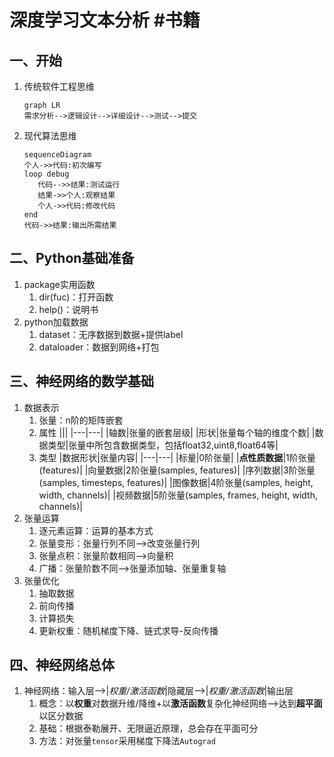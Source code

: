 # 深度学习文本分析 #书籍

## 一、开始

1. 传统软件工程思维

   ```mermaid
   graph LR
   需求分析-->逻辑设计-->详细设计-->测试-->提交
   ```

2. 现代算法思维

   ```mermaid
   sequenceDiagram
   个人->>代码:初次编写
   loop debug
      代码-->>结果:测试运行
      结果->>个人:观察结果
      个人->>代码:修改代码
   end
   代码->>结果:输出所需结果
   ```

## 二、Python基础准备

1. package实用函数
   1. dir(fuc)：打开函数
   2. help()：说明书
2. python加载数据
   1. dataset：无序数据到数据+提供label
   2. dataloader：数据到网络+打包

## 三、神经网络的数学基础

1. 数据表示
   1. 张量：n阶的矩阵嵌套
   2. 属性
      |||
      |---|---|
      |轴数|张量的嵌套层级|
      |形状|张量每个轴的维度个数|
      |数据类型|张量中所包含数据类型，包括float32,uint8,float64等|
   1. 类型
      |数据形状|张量内容|
      |---|---|
      |标量|0阶张量|
      |**点性质数据**|1阶张量(features)|
      |向量数据|2阶张量(samples, features)|
      |序列数据|3阶张量(samples, timesteps, features)|
      |图像数据|4阶张量(samples, height, width, channels)|
      |视频数据|5阶张量(samples, frames, height, width, channels)|
2. 张量运算
   1. 逐元素运算：运算的基本方式
   2. 张量变形：张量行列不同-->改变张量行列
   3. 张量点积：张量阶数相同-->向量积
   4. 广播：张量阶数不同-->张量添加轴、张量重复轴
3. 张量优化
   1. 抽取数据
   2. 前向传播
   3. 计算损失
   4. 更新权重：随机梯度下降、链式求导-反向传播

## 四、神经网络总体

1. 神经网络：输入层-->|*权重/激活函数*|隐藏层-->|*权重/激活函数*|输出层
   1. 概念：以**权重**对数据升维/降维+以**激活函数**复杂化神经网络-->达到**超平面**以区分数据
   2. 基础：根据泰勒展开、无限逼近原理，总会存在平面可分
   3. 方法：对张量`tensor`采用梯度下降法`Autograd`
